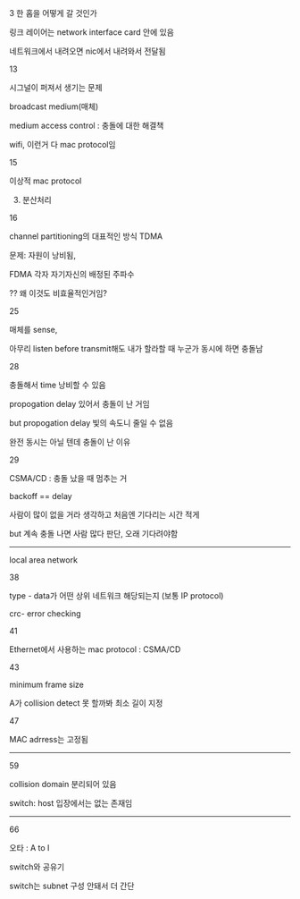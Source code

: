 3 한 홉을 어떻게 갈 것인가



링크 레이어는 network interface card 안에 있음

네트워크에서 내려오면 nic에서 내려와서 전달됨



13

시그널이 퍼져서 생기는 문제

broadcast medium(매체)

medium access control : 충돌에 대한 해결책

wifi, 이런거 다 mac protocol임



15

이상적 mac protocol

3. 분산처리



16

channel partitioning의 대표적인 방식 TDMA

문제: 자원이 낭비됨, 

FDMA 각자 자기자신의 배정된 주파수

?? 왜 이것도 비효율적인거임?



25

매체를 sense, 

아무리 listen before transmit해도 내가 할라할 때 누군가 동시에 하면 충돌남



28

충돌해서 time 낭비할 수 있음

propogation delay 있어서 충돌이 난 거임

but propogation delay 빛의 속도니 줄일 수 없음

완전 동시는 아닐 텐데 충돌이 난 이유



29

CSMA/CD : 충돌 났을 때 멈추는 거

backoff == delay

사람이 많이 없을 거라 생각하고 처음엔 기다리는 시간 적게

but 계속 충돌 나면 사람 많다 판단, 오래 기다려야함

---

local area network

38

type - data가 어떤 상위 네트워크 해당되는지 (보통 IP protocol)

crc- error checking



41

Ethernet에서 사용하는 mac protocol : CSMA/CD



43

minimum frame size

A가 collision detect 못 할까봐 최소 길이 지정



47

MAC adrress는 고정됨

---

59

collision domain 분리되어 있음

switch: host 입장에서는 없는 존재임

---

66

오타 : A to I



switch와 공유기

switch는 subnet 구성 안돼서 더 간단

